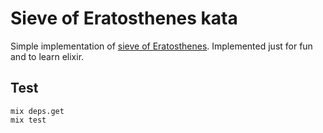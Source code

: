 # Sieve of Eratosthenes kata

Simple implementation of [sieve of Eratosthenes](https://en.wikipedia.org/wiki/Sieve_of_Eratosthenes). Implemented just for fun and to learn elixir.

## Test

```
mix deps.get
mix test
```
